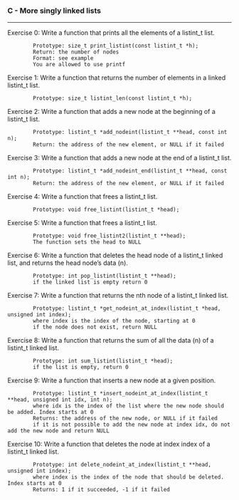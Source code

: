 ### C - More singly linked lists
---
Exercise 0: Write a function that prints all the elements of a listint_t list.

            Prototype: size_t print_listint(const listint_t *h);
            Return: the number of nodes
            Format: see example
            You are allowed to use printf

Exercise 1: Write a function that returns the number of elements in a linked listint_t list.

            Prototype: size_t listint_len(const listint_t *h);

Exercise 2: Write a function that adds a new node at the beginning of a listint_t list.

            Prototype: listint_t *add_nodeint(listint_t **head, const int n);
            Return: the address of the new element, or NULL if it failed

Exercise 3: Write a function that adds a new node at the end of a listint_t list.
        
            Prototype: listint_t *add_nodeint_end(listint_t **head, const int n);
            Return: the address of the new element, or NULL if it failed

Exercise 4: Write a function that frees a listint_t list.

            Prototype: void free_listint(listint_t *head);

Exercise 5: Write a function that frees a listint_t list.

            Prototype: void free_listint2(listint_t **head);
            The function sets the head to NULL

Exercise 6: Write a function that deletes the head node of a listint_t linked list, and returns the head node’s data (n).

            Prototype: int pop_listint(listint_t **head);
            if the linked list is empty return 0

Exercise 7: Write a function that returns the nth node of a listint_t linked list.

            Prototype: listint_t *get_nodeint_at_index(listint_t *head, unsigned int index);
            where index is the index of the node, starting at 0
            if the node does not exist, return NULL

Exercise 8: Write a function that returns the sum of all the data (n) of a listint_t linked list.
        
            Prototype: int sum_listint(listint_t *head);
            if the list is empty, return 0

Exercise 9: Write a function that inserts a new node at a given position.
        
            Prototype: listint_t *insert_nodeint_at_index(listint_t **head, unsigned int idx, int n);
            where idx is the index of the list where the new node should be added. Index starts at 0
            Returns: the address of the new node, or NULL if it failed
            if it is not possible to add the new node at index idx, do not add the new node and return NULL

Exercise 10: Write a function that deletes the node at index index of a listint_t linked list.

            Prototype: int delete_nodeint_at_index(listint_t **head, unsigned int index);
            where index is the index of the node that should be deleted. Index starts at 0
            Returns: 1 if it succeeded, -1 if it failed
